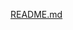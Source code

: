[README.md](https://github.com/joseMontivero24/joseMontivero24/files/9934199/README.md)


<!---
joseMontivero24/joseMontivero24 is a ✨ special ✨ repository because its `README.md` (this file) appears on your GitHub profile.
You can click the Preview link to take a look at your changes.
--->
